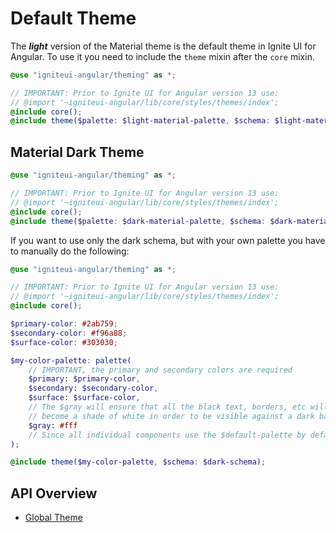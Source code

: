 # Default Theme
The *__light__* version of the Material theme is the default theme in Ignite UI for Angular. To use it you need to include the `theme` mixin after the `core` mixin.  

```scss
@use "igniteui-angular/theming" as *;

// IMPORTANT: Prior to Ignite UI for Angular version 13 use:
// @import '~igniteui-angular/lib/core/styles/themes/index';
@include core();
@include theme($palette: $light-material-palette, $schema: $light-material-schema);
```

## Material Dark Theme
```scss
@use "igniteui-angular/theming" as *;

// IMPORTANT: Prior to Ignite UI for Angular version 13 use:
// @import '~igniteui-angular/lib/core/styles/themes/index';
@include core();
@include theme($palette: $dark-material-palette, $schema: $dark-material-schema);
```

If you want to use only the dark schema, but with your own palette you have to manually do the following:

```scss
@use "igniteui-angular/theming" as *;

// IMPORTANT: Prior to Ignite UI for Angular version 13 use:
// @import '~igniteui-angular/lib/core/styles/themes/index';
@include core();

$primary-color: #2ab759;
$secondary-color: #f96a88;
$surface-color: #303030;

$my-color-palette: palette(
    // IMPORTANT, the primary and secondary colors are required
    $primary: $primary-color,
    $secondary: $secondary-color,
    $surface: $surface-color,
    // The $gray will ensure that all the black text, borders, etc will 
    // become a shade of white in order to be visible against a dark background
    $gray: #fff 
    // Since all individual components use the $default-palette by default, if you dont specify the rest of the colors like $info and $error they will use their default values from the $default-palette
);

@include theme($my-color-palette, $schema: $dark-schema);
```

## API Overview
* [Global Theme]({environment:sassApiUrl}/index.html#mixin-theme)

